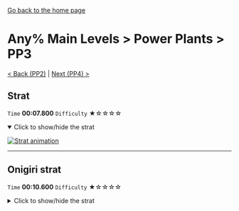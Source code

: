 [Go back to the home page](https://github.com/Doublevil/scbspeedrun)

# Any% Main Levels > Power Plants > PP3

[< Back (PP2)](https://github.com/Doublevil/scbspeedrun/blob/main/levels/any_ml/pp/PP2.md) | [Next (PP4) >](https://github.com/Doublevil/scbspeedrun/blob/main/levels/any_ml/pp/PP4.md)

## Strat

`Time` **00:07.800** `Difficulty` ★☆☆☆☆
<details open>
  <summary>Click to show/hide the strat</summary>

  [![Strat animation](https://github.com/Doublevil/scbspeedrun/blob/main/media/levels/pp/PP3_Strat.webp)](https://github.com/Doublevil/scbspeedrun/blob/main/media/levels/pp/PP3_Strat.mp4?raw=true)
</details>

---
## Onigiri strat

`Time` **00:10.600** `Difficulty` ★☆☆☆☆
<details>
  <summary>Click to show/hide the strat</summary>

  [![Strat animation](https://github.com/Doublevil/scbspeedrun/blob/main/media/levels/pp/PP3_OnigiriStrat.webp)](https://github.com/Doublevil/scbspeedrun/blob/main/media/levels/pp/PP3_OnigiriStrat.mp4?raw=true)
</details>
